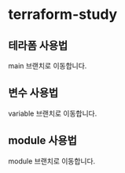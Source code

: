 # terraform-study

## 테라폼 사용법
main 브랜치로 이동합니다.

## 변수 사용법
variable 브랜치로 이동합니다.

## module 사용법
module 브랜치로 이동합니다.
